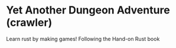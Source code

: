 # Yet Another Dungeon Adventure (crawler)
Learn rust by making games! Following the Hand-on Rust book